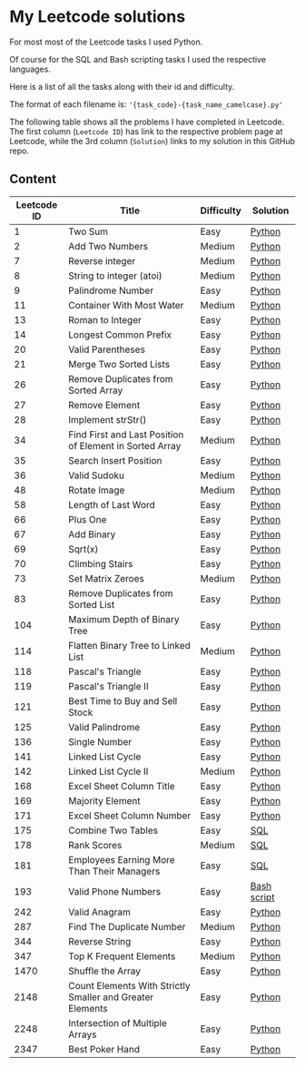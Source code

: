 # My Leetcode solutions

For most most of the Leetcode tasks I used Python.

Of course for the SQL and Bash scripting tasks I used the respective languages.

Here is a list of all the tasks along with their id and difficulty.

The format of each filename is: `'{task_code}-{task_name_camelcase}.py'`

The following table shows all the problems I have completed in Leetcode.
The first column (`Leetcode ID`) has link to the respective problem page at Leetcode, while the 3rd column (`Solution`) links to my solution in this GitHub repo.

## Content

| Leetcode ID | Title                                 | Difficulty | Solution |
| ----------- | ------------------------------------  |----------- |----------|
| 1  | Two Sum                               | Easy   | [Python](./code/1-TwoSum.py)
| 2  | Add Two Numbers                       | Medium | [Python](./code/2-AddTwoNumbers.py)
| 7  | Reverse integer                       | Medium | [Python](./code/7-ReverseInteger.py)
| 8  | String to integer (atoi)              | Medium | [Python](./code/8-StringToInteger(atoi).py)
| 9  | Palindrome Number                     | Easy   | [Python](./code/9-PalindromeNumber.py)
| 11 | Container With Most Water             | Medium | [Python](./code/11-ContainerWithMostWater.py)
| 13 | Roman to Integer                      | Easy   | [Python](./code/13-RomanToInteger.py)
| 14 | Longest Common Prefix                 | Easy   | [Python](./code/14-LongestCommonPrefix.py)
| 20 | Valid Parentheses                     | Easy   | [Python](./code/20-ValidParentheses.py)
| 21 | Merge Two Sorted Lists                | Easy   | [Python](./code/21-MergeTwoSortedLists.py)
| 26 | Remove Duplicates from Sorted Array   | Easy   | [Python](./code/26-RemoveDuplicatesFromSortedArray.py)
| 27 | Remove Element                        | Easy   | [Python](./code/27-RemoveElement.py)
| 28 | Implement strStr()                    | Easy   | [Python](./code/28-strStr().py)
| 34 | Find First and Last Position of Element in Sorted Array| Medium| [Python](./code/34-FindFirstAndLastPositionOfElementInSortedArray.py)
| 35 | Search Insert Position | Easy | [Python](./code/35-SearchInsertPosition.py)
| 36 | Valid Sudoku | Medium | [Python](./code/36-ValidSudoku.py)
| 48 | Rotate Image | Medium | [Python](./code/48-RotateImage.py)
| 58 | Length of Last Word | Easy | [Python](./code/58-LengthOfLastWord.py)
| 66 | Plus One  | Easy | [Python](./code/66-PlusOne.py)
| 67 | Add Binary| Easy | [Python](./code/67-AddBinary.py)
| 69 | Sqrt(x)   | Easy | [Python](./code/69-Sqrt(x).py)
| 70 | Climbing Stairs | Easy | [Python](./code/70-ClimbingStairs.py)
| 73 | Set Matrix Zeroes| Medium | [Python](./code/73-SetMatrixZeroes.py)
| 83 | Remove Duplicates from Sorted List | Easy | [Python](./code/83-RemoveDuplicatesFromSortedList.py)
| 104| Maximum Depth of Binary Tree| Easy | [Python](./code/104-MaxDepthOfBinaryTree.py)
| 114| Flatten Binary Tree to Linked List | Medium | [Python](./code/114-FlattenBinaryTreeToLinkedList.py)
| 118| Pascal's Triangle | Easy | [Python](./code/118-PascalTriangle.py)
| 119| Pascal's Triangle II | Easy | [Python](./code/119-PascalTriangleII.py)
| 121| Best Time to Buy and Sell Stock | Easy| [Python](./code/121-BestTimeToBuyAndSellStock.py)
| 125| Valid Palindrome | Easy | [Python](./code/125-ValidPalindrome.py)
| 136| Single Number | Easy | [Python](./code/136-SingleNumber.py)
| 141| Linked List Cycle | Easy | [Python](./code/141-LinkedListCycle.py)
| 142| Linked List Cycle II | Medium | [Python](./code/142-LinkedListCycleII.py)
| 168| Excel Sheet Column Title | Easy | [Python](./code/168-ExcelSheetColumnTitle.py)
| 169| Majority Element | Easy | [Python](./code/169-MajorityElement.py)
| 171| Excel Sheet Column Number | Easy | [Python](./code/171-ExcelSheetColumnNumber.py)
| 175| Combine Two Tables | Easy | [SQL](./code/175-CombineTwoTables.sql)
| 178| Rank Scores | Medium | [SQL](./code/178-RankScores.sql)
| 181| Employees Earning More Than Their Managers | Easy | [SQL](./code/181-EmployeesEarningMoreThanTheirManagers.sql)
| 193| Valid Phone Numbers | Easy | [Bash script](./code/193-ValidPhoneNumbers.sh)
| 242| Valid Anagram | Easy | [Python](./code/242-ValidAnagram.py) 
| 287| Find The Duplicate Number | Medium | [Python](./code/287-FindDuplicateNumber.py)
| 344| Reverse String | Easy | [Python](./code/344-ReverseString.py)
| 347| Top K Frequent Elements | Medium | [Python](./code/347-TopKFrequentElements.py)
| 1470| Shuffle the Array| Easy | [Python](./code/1470-ShuffleTheArray.py)
| 2148| Count Elements With Strictly Smaller and Greater Elements | Easy | [Python](./code/2148-CountElementsWithSmallerAndGreater.py)
| 2248| Intersection of Multiple Arrays | Easy | [Python](./code/2248-IntersectionOfMultipleArrays.py)
| 2347| Best Poker Hand | Easy | [Python](./code/2347-BestPokerHand.py)